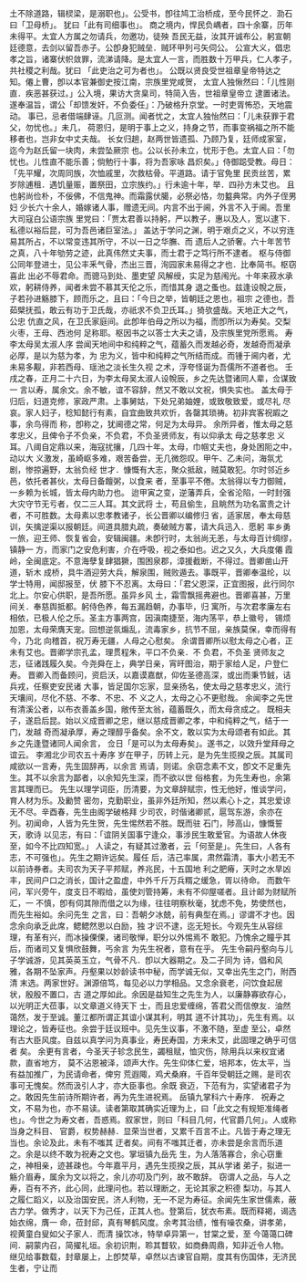 <!-- { "loadSidebar": true } -->
土不除道路，辑棂梁，是溺职也」。公受书，卽往鸠工治桥成，至今民怀之．泐石曰「卫母桥」。
犹曰「此有司细事也」。
商之境内，悍民负嵎者，四十余寨，历年未得平。太宜人方属之勿请兵，勿邀功，徒殃
吾民无益，汝其开诚布公，躬宣朝廷德意，去剑以留吾赤子。公卽身犯贼垒．贼环甲列弓矢伺公。
公宣大义，倡忠孝之旨，诸寨伏帜敛罪，流涕请降。是太宜人一言，而胜数十万甲兵，仁人孝子，
共社稷之利哉。犹曰
「此吏治之可为者也」。
公既以贤良受世祖章皇帝特达之知。僊上曹，卽以本官兼御史按江南，宗族里党咸贺，
太宜人独愀然曰：「儿性刚直．疾恶甚获过。」公入境，果访大贪臬司，特简入告，世祖章皇帝立
逮置诸法。遂奉温旨，谓公「却馈发奸，不负委任」：乃破格升京堂。一时吏胥怖恐，天地震动。
事已，忌者借端肆诬。几叵测。闻者忧之，太宜人独怡然曰：「儿未获罪于君父，勿忧也。」未几，
荷恩归，是明于事上之义，持身之节，而事变祸福之所不能移者也，岂非女中丈夫哉。
长女归趟，赵两世皆遗孤、乃顾乃复，廷师成家室，迄今为赵氏留一块肉，未尝坠厥宗
也。公以长孙未立，忧形于色。太宜人曰：「勿忧也。儿性直不能乐善；倘勉行十事，将为吾家咏
昌炽矣。」侍御跽受教。母日：「先平耀，次周同族，次恤戚里，次救枯骨。平道路。请于官免里
民贡丝苦，累岁除逋租．遇饥量赈，置祭田，立宗族约。」行未逾十年，举．四孙方未艾也。
且也躬尚俭朴，不佞佛，不信鬼神。而霜露伏臈，必祭必恪，勿盭典常。内外子侄男妇
少长六十余人，婚嫁诸人事，赠遗无间。内言不出于阃，外言不入于阃。吾里大司寇白公语宗族
里党曰：「贾太君善以持躬，严以教子，惠以及人，宽以逮下．私德以裕后昆，可为吾邑诸巨室法。」
盖达于学问之渊，明于艰贞之义，不以穷连易其所占，不以常变违其所守，不以一日之华膴、而
遗后人之骄奢。六十年苦节之真，八十年劬劳之迹，此真伟然丈夫事，而士君于之笃行所不逮者。
枢与侍御公同年登进士，见公丰釆气骨，杰出三晋，洵园家未易得之才也．比奉简书。枢窃喜此
出必不辱君命。而骢马到处、墨吏望
风解绶，实足为慈闱光。十年来菽水承欢，躬耕侍养，闻者未尝不慕其天伦之乐，而惜其身
退之蚤也。兹逢设帨之辰，子若孙进觞膝下，顾而乐之，且曰：「今日之举，皆朝廷之恩也，祖宗
之德也，吾茹檗抚孤，敢云有功于卫氏哉，亦祇求不负卫氏耳。」猗欤盛哉。天地正大之气，公忠
伉直之风，在卫氏家庭间。此卽年伯母之所以为福，而卽所以为寿矣。交梨火枣，王母、西池何
足称耶。枢因书之以答士大夫之请，及宗族里党所愿焉。
寿李太母吴太淑人序
尝闻天地间中和纯粹之气，蕴蓄久而发越必奇，发越奇而凝承必厚，是以为慈为孝，为
忠为义，皆中和纯粹之气所结而成。而锺于阃内者，尤未易多觏，非若西母、瑶池之淡长生久视
之术，浮夸怪诞为吾儒所不道者也。
壬戌之春，正月二十六日，为李太母吴太淑人设帨辰，乡之先达暨诸同人辈，佥谋致一
言以寿，属余文。余不敏，谊不容辞，然又不敢以文祝，惧失实也。
盖太母于归后，妇道克修，家政严肃。上事舅姑，下处兄弟妯娌，或致敬致爱，或尽礼
尽哀。家人妇子，稔知懿行有素，自宜曲致共欢忻，各罄其琐祷。初非宾客祝嘏之事，余鸟得而
称，卽称之，犹阃德之常，何足为太母异。
余所异者，惟太母之慈孝忠义，且俾令子不负亲，不负君，不负圣贤师友，有以仰承太
母之慈孝忠
义耳。八阈自定鼎以来，海寇扰攘，几四十年。太母，巾帼丈夫也，身处困阨之中，动以大
义激发，虽崎岖多难，艰苦备尝，无几微怨叹。甲午、乙未问，海氛尤剧，惨掠遍野，太翁负经
世才．慷慨有大志，聚众抵敌，贼莫敢犯。尔时邻近乡邑，依托者甚伙，太母日备饘粥，以食来
者，至事平不倦。太翁得以专力御贼，一乡赖为长城，皆太母内助力也。
迨甲寅之变，逆藩弄兵，全省沦陷，一时封强大灾守节无亏者，仅二三人耳。其文武将
士，苟且偷生，且眺然为功名富贵之计者，不可胜数。太母素以忠孝教诸子，长公晋卿以编修归
省，适家居，奉太母慈训，矢擒逆渠以报朝廷。间道具腊丸疏，奏破贼方畧，请大兵迅入．愿躬
率乡勇一旅，迎王师、恢复省会，安辑闽疆。未卽行时，太翁尚无恙，与太母百计绸缪，镇静一
方，而家门之安危利害，介在呼吸，视之泰如也。迟之又久，大兵度僊
霞岭，全闽底定。不意海孽复肆猖獗，围困泉郡，漳援截断，不得过。晋卿凿山开道，斩木
成桥，具牛酒迎劳大兵，解泉围，贼败遁去。事既平，晋卿奉温纶，以学士特用，闻邸报至，伏
膝下不忍离。太母曰：「君父恩深，正宜图报，此行同尔北上。尔安心供职，是吾所愿。虽异乡风
土，霜雪飘摇弗避也。晋卿喜甚，万里间关．奉慈舆抵都。躬侍色养，每五漏趋朝，办事毕，归
寓所，与次君孝廉左右相依，已极人伦之乐。圣主方事两宫，因滇南捷至，海内荡平，恭上徽号，
锡烦加恩，太母荣膺天宠。回想逆氛煽乱，流毒家乡，抗节不屈，亲族莫保，幸而得有今，乃北
向稽首，祝万寿无疆，人母之心慰矣。
余谓晋卿所以慰太母之心者，正未有艾也。晋卿学宗孔孟，理贯程朱，平口不负亲．不
负君，不负圣
贤师友之志，征诸践履久矣。今尧舜在上，典学日亲，宵旰图治，期于家给人足，户登仁寿。
晋卿入而备顾问，资启沃，以嘉谟嘉猷，仰佐圣德高深，或出而秉节銊，诘兵戎，任察吏安民诸
大事，皆足国尔忘家，显亲扬名，使太母之慈孝忠义，流行天壤间，尽化不慈、不孝、不忠、不
义之人，太母之心不更慰哉。
余闻李之先世有清溪公者，以布衣善盖乡国，敞传至太翁，蕴蓄既久，而太母贪成之。
既相夫子，遂启后昆。始以义成晋卿之忠，继以慈成晋卿之孝，中和纯粹之气，结于一门，发越
奇而凝承厚，寿之理醇乎备矣。余不文，敢以实为太母颂者有如此。其乡之先逢暨诸同人闻余言，
佥日「是可以为太母寿矣」。遂书之，以效升堂拜母之谊云。
李湘北少司农五十寿序
岁在甲子，历转上元，是为先生揽揆之辰。其属司咸欲以一言寿，先生固辞再，以余言
焉请，则诺。余窃念素不文，卽文不足重先生。其不以余言为鄙者，以余知先生深，而不欲以世
俗格套，为先生寿也，余第言其理而已。
先生以理学词臣，历清要，为文章辞赋宗，性无他好，惟谈学问，育人材为乐。及勷赞
密勿，克勤职业，虽非外廷所知，然以素心卜之，其忠爱谅无不尽。辛酉春，先生由阁学破格拜
少司农，时偕诸卿贰，扈驾东游，余亦在列。初闻命，人皆为先生贺，先生惕然若不胜。既而驻
石门，陟高山，慷慨誓天，歌诗
以见志，有曰：「谊阴关国事宁逢众，事涉民生敢爱官。为语故人休夜至，如今不比四知宽。」
人读之，有疑其过激者，云「何至是」。先生曰，人各有志，不可强也」。先生之期许远矣。履任
后，洁己率属，肃然霜清，事大小若无不以前诗券者。夫司农为天子平邦赋，养兆民，十五国地
利之肥瘠，天时之水旱凶丰，民间户口之消长，国计之盈虚，中外千斤万兵糈之缓急，胥以待命。
而数午问，军兴旁午，度支日不暇给，虽使刘管持筹，未有不仰屋嗟者。且计邮为财赋所汇，一
不慎，卽有伺其隙而借之以为缘，往往明察秋毫，犹虑不免，势使然也，而先生裕如。余问先生
之言，曰：吾朝夕冰兢，前有典型在焉。」谬谓不才也。因念余向承乏此席，鳃鳃然思以白励，独
才识不逮，迄无短长。今观先生从容综理，有革有兴，而冰操傈傈，诸司敬惮，职分以外惕焉不
敢犯。乃愧余之瞳乎其后，而诸司又复惧欣鼓舞，丐余言
为先生祝者，意有在乎。
先生令嗣丹壑向与儿子学诚游，见其英英玉立，气骨不凡．卽以大器期之。及二子同为
诗，倡和风雅，各期不坠家声。丹壑果以妙龄读书中秘，而学诚无似，又幸出先生之门，附西清
末选。两家世好。渊源倍笃，每见必以力学相品。又念余衰老，问饮食起居状，殷殷不置口，古
道之厚如此。余因是益知生之先生为人，以廉静寡欲存心，以光明正大莅事，以文章道义待天下
士，而且忠爱缠绵，答君父而信僚友．油然蔼然，发于至诚。董江都所谓正其谊小谋其利，明其
道不计其功」，先生有焉。以理论之，皆寿征也。余尝于廷议班中。见先生议事，不激不随，至虚
至公，卓然有古大臣风度。自兹以真学问为真事业，寿民寿国，方来未艾，此固理之确乎可信者
矣。
余更有言者，今圣天子轸念民生，蠲租赋，恤灾伤，除用兵以来权宜诸款，直省地方，
莫不沾恩被泽，颂声大作。先生仰体仁爱，培邦本，佐太平，当有益加推广，为民请命者，俾穷
荒遐陬，鸡犬桑麻，千百年受朝廷之赐，是司农事可无愧矣。然而汲引人才，亦大臣事也。余既
衰迈，下范有为，实望诸君子为之。敢因先生前诗所期许者，再为先生进祝焉。
岳镇九掌科六十寿序．
祝寿之文，不易为也，亦不易读。读者第取其确实近理为上，曰「此文之有规矩准绳者
也」。今世之为寿文者，吾惑焉。叙家世，则曰「科目几何，代官爵几何」。人或称当身之科目、
官爵，权势赫赫．显荣当世者，又累千百言不止。凡皆于寿之理无当也。余论及此，未有不嗤其
迂者矣。间有不嗤其迁者，亦未尝是余言而乐道之。余是以终不敢为祝寿之文也。掌垣镇九岳先
生，为人落落寡合，余心窃重之，神相亲，迹甚疎也。今年嘉平月，遇先生揽揆之辰，其从学诸
弟子，拟进一觞介眉寿，属余为文以将之，余儿亦叨及门列，故不敢辞。
窃谓人之品，与人之寿，百有不齐，此心同，此理问也。若以理断之，无论其家之积德
梨功，与其人之履仁蹈义，以及治国安民，济人利物，无一不足为寿征。余闻先生家世儒素，蔽
古力学。做秀才，以天下为己任，正其人也。登第后，犹衣布素。既而释褐，谒选始衣绵，膺一
命，莅封邱，真有琴鹤风度。余考其治绩，惟有噪农桑，讲孝弟，视黄童白叟如父子家人．而清
操饮冰，特举卓异第一，甘棠之爱，至
今蔼蔼口碑间．嗣蒙内召，简擢礼垣。余初识荆，聆其瞀软，如商彝周鼎，知非近令人物。
继见给事数载，封章屡上，上卽焚草，卓然以古谏官自期，度其有伤国体，无济民生者，宁让而
